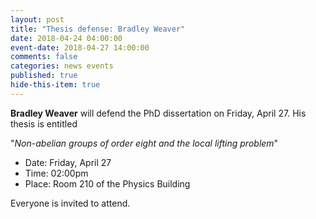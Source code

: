 ```yaml
---
layout: post
title: "Thesis defense: Bradley Weaver"
date: 2018-04-24 04:00:00
event-date: 2018-04-27 14:00:00
comments: false
categories: news events
published: true
hide-this-item: true
---
```


**Bradley Weaver** will defend the PhD dissertation on Friday, April 27. 
His thesis is entitled 

"_Non-abelian groups of order eight and the local lifting problem_"

- Date: Friday, April 27
- Time: 02:00pm
- Place: Room 210 of the Physics Building

Everyone is invited to attend.



